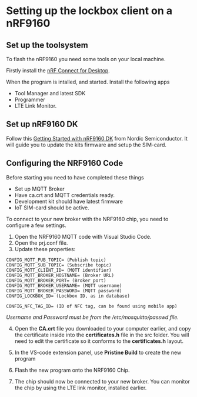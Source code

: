 # Setting up the lockbox client on a nRF9160

## Set up the toolsystem
To flash the nRF9160 you need some tools on your local machine. 

Firstly install the [nRF Connect for Desktop](https://www.nordicsemi.com/Software-and-Tools/Development-Tools/nRF-Connect-for-desktop).

When the program is intalled, and started. Install the following apps
- Tool Manager and latest SDK
- Programmer
- LTE Link Monitor.

## Set up nRF9160 DK

Follow this [Getting Started with nRF9160 DK](https://developer.nordicsemi.com/nRF_Connect_SDK/doc/latest/nrf/working_with_nrf/nrf91/nrf9160_gs.html) from Nordic Semiconductor. It will guide you to update the kits firmware and setup the SIM-card.


## Configuring the NRF9160 Code

Before starting you need to have completed these things
- Set up MQTT Broker
- Have ca.crt and MQTT credentials ready.
- Development kit should have latest firmware
- IoT SIM-card should be active.

To connect to your new broker with the NRF9160 chip, you need to configure a few settings. 

1. Open the NRF9160 MQTT code with Visual Studio Code. 
2. Open the prj.conf file. 
3. Update these properties: 

```
CONFIG_MQTT_PUB_TOPIC= (Publish topic)
CONFIG_MQTT_SUB_TOPIC= (Subscribe topic)
CONFIG_MQTT_CLIENT_ID= (MQTT identifier)
CONFIG_MQTT_BROKER_HOSTNAME= (Broker URL)
CONFIG_MQTT_BROKER_PORT= (Broker port)
CONFIG_MQTT_BROKER_USERNAME= (MQTT username)
CONFIG_MQTT_BROKER_PASSWORD= (MQTT password)
CONFIG_LOCKBOX_ID= (Lockbox ID, as in database)

CONFIG_NFC_TAG_ID= (ID of NFC tag, can be found using mobile app)
 ```

*Username and Password must be from the /etc/mosquitto/passwd file.*


4. Open the **CA.crt** file you downloaded to your computer earlier, and copy the certificate inside into the **certificates.h** file in the src folder. You will need to edit the certificate so it conforms to  the **certificates.h** layout. 

5. In the VS-code extension panel, use **Pristine Build** to create the new program
6. Flash the new program onto the NRF9160 Chip. 
8. The chip should now be connected to your new broker. You can monitor the chip by using the LTE link monitor, installed earlier.
